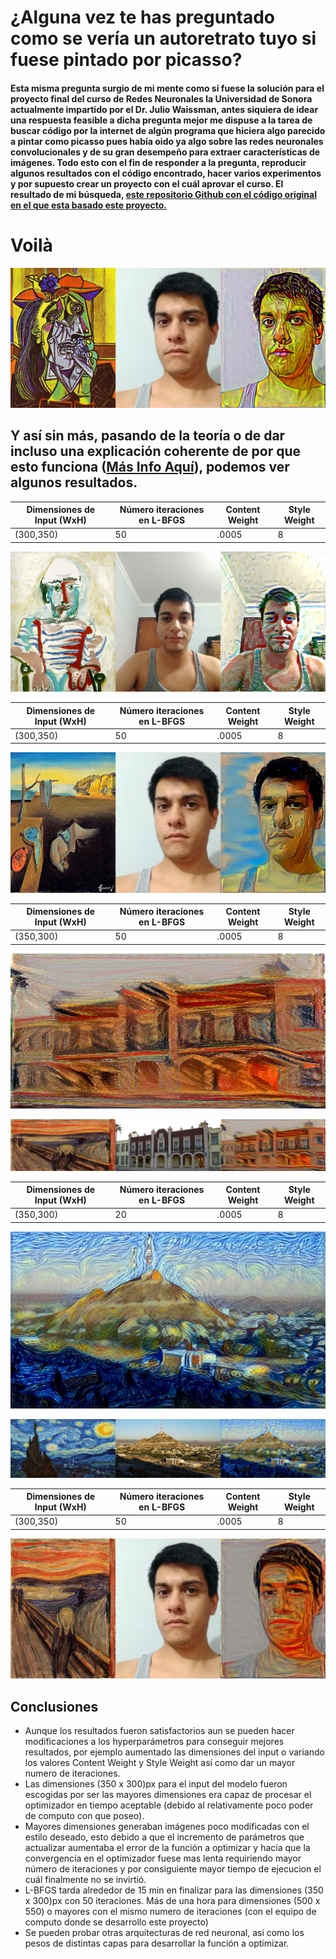 # ¿Alguna vez te has preguntado como se vería un autoretrato tuyo si fuese pintado por picasso?
#### Esta misma pregunta surgio de mi mente como si fuese la solución para el proyecto final del curso de Redes Neuronales la Universidad de Sonora actualmente impartido por el Dr. Julio Waissman, antes siquiera de idear una respuesta feasible a dicha pregunta mejor me dispuse a la tarea de buscar código por la internet de algún programa que hiciera algo parecido a pintar como picasso pues había oido ya algo sobre las redes neuronales convolucionales y de su gran desempeño para extraer características de imágenes. Todo esto con el fin de responder a la pregunta, reproducir algunos resultados con el código encontrado, hacer varios experimentos y por supuesto crear un proyecto con el cuál aprovar el curso. El resultado de mi búsqueda, [este repositorio Github con el código original en el que esta basado este proyecto.](https://github.com/gsurma/style_transfer) 

# Voilà
![](/images/1944x3_2592_ww_self2.jpg)

## Y así sin más, pasando de la teoría o de dar incluso una explicación coherente de por que esto funciona ([Más Info Aquí](https://towardsdatascience.com/style-transfer-styling-images-with-convolutional-neural-networks-7d215b58f461)), podemos ver algunos resultados.


**Dimensiones de Input (WxH)** | **Número iteraciones en L-BFGS** | **Content Weight** | **Style Weight**
------------ | ------------- | -------------- | ----------------
(300,350) | 50 |   .0005       |    8     |

![](/images/sentado.jpg)


**Dimensiones de Input (WxH)** | **Número iteraciones en L-BFGS** | **Content Weight** | **Style Weight**
------------ | ------------- | -------------- | ----------------
(300,350) | 50 |   .0005       |    8     |

![](/images/persistencia.jpg)


**Dimensiones de Input (WxH)** | **Número iteraciones en L-BFGS** | **Content Weight** | **Style Weight**
------------ | ------------- | -------------- | ----------------
(350,300) | 50 |   .0005       |    8     |


![](/images/rectoria1.jpg)


![](/images/rectoria2.jpg)


**Dimensiones de Input (WxH)** | **Número iteraciones en L-BFGS** | **Content Weight** | **Style Weight**
------------ | ------------- | -------------- | ----------------
(350,300) | 20 |   .0005       |    8     |



![](/images/noche1.jpg)


![](/images/noche2.jpg)

**Dimensiones de Input (WxH)** | **Número iteraciones en L-BFGS** | **Content Weight** | **Style Weight**
------------ | ------------- | -------------- | ----------------
(300,350) | 50 |   .0005       |    8     |



![](/images/grito.jpg)





## Conclusiones

* Aunque los resultados fueron satisfactorios aun se pueden hacer modificaciones a los hyperparámetros para conseguir mejores resultados, por ejemplo aumentado las dimensiones del input o variando los valores Content Weight y Style Weight así como dar un mayor numero de iteraciones. 
* Las dimensiones (350 x 300)px para el input del modelo fueron escogidas por ser las mayores dimensiones era capaz de procesar el optimizador en tiempo aceptable (debido al relativamente poco poder de computo con que poseo). 
* Mayores dimensiones generaban imágenes poco modificadas con el estilo deseado, esto debido a que el incremento de parámetros que actualizar aumentaba el error de la función a optimizar y hacía que la convergencia en el optimizador fuese mas lenta requiriendo mayor número de iteraciones y por consiguiente mayor tiempo de ejecucion el cuál finalmente no se invirtió.
* L-BFGS tarda alrededor de 15 min en finalizar para las dimensiones (350 x 300)px con 50 iteraciones. Más de una hora para dimensiones (500 x 550) o mayores con el mismo numero de iteraciones (con el equipo de computo donde se desarrollo este proyecto)
* Se pueden probar otras arquitecturas de red neuronal, asi como los pesos de distintas capas para desarrollar la función a optimizar.

